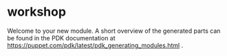# workshop

Welcome to your new module. A short overview of the generated parts can be found in the PDK documentation at https://puppet.com/pdk/latest/pdk_generating_modules.html .

